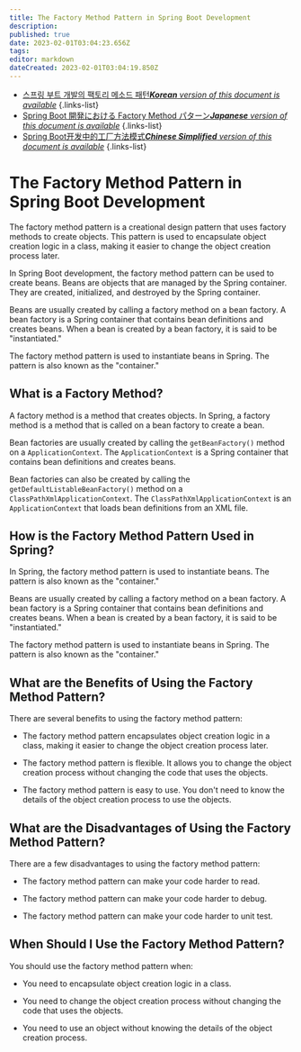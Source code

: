 ```yaml
---
title: The Factory Method Pattern in Spring Boot Development
description: 
published: true
date: 2023-02-01T03:04:23.656Z
tags: 
editor: markdown
dateCreated: 2023-02-01T03:04:19.850Z
---
```


- [스프링 부트 개발의 팩토리 메소드 패턴***Korean** version of this document is available*](/ko/Knowledge-base/Spring-Boot/the-factory-method-pattern-in-spring-boot-development)
{.links-list}
- [Spring Boot 開発における Factory Method パターン***Japanese** version of this document is available*](/ja/Knowledge-base/Spring-Boot/the-factory-method-pattern-in-spring-boot-development)
{.links-list}
- [Spring Boot开发中的工厂方法模式***Chinese Simplified** version of this document is available*](/zh/Knowledge-base/Spring-Boot/the-factory-method-pattern-in-spring-boot-development)
{.links-list}



# The Factory Method Pattern in Spring Boot Development

The factory method pattern is a creational design pattern that uses factory methods to create objects. This pattern is used to encapsulate object creation logic in a class, making it easier to change the object creation process later.

In Spring Boot development, the factory method pattern can be used to create beans. Beans are objects that are managed by the Spring container. They are created, initialized, and destroyed by the Spring container.

Beans are usually created by calling a factory method on a bean factory. A bean factory is a Spring container that contains bean definitions and creates beans. When a bean is created by a bean factory, it is said to be "instantiated."

The factory method pattern is used to instantiate beans in Spring. The pattern is also known as the "container."

## What is a Factory Method?

A factory method is a method that creates objects. In Spring, a factory method is a method that is called on a bean factory to create a bean.

Bean factories are usually created by calling the `getBeanFactory()` method on a `ApplicationContext`. The `ApplicationContext` is a Spring container that contains bean definitions and creates beans.

Bean factories can also be created by calling the `getDefaultListableBeanFactory()` method on a `ClassPathXmlApplicationContext`. The `ClassPathXmlApplicationContext` is an `ApplicationContext` that loads bean definitions from an XML file.

## How is the Factory Method Pattern Used in Spring?

In Spring, the factory method pattern is used to instantiate beans. The pattern is also known as the "container."

Beans are usually created by calling a factory method on a bean factory. A bean factory is a Spring container that contains bean definitions and creates beans. When a bean is created by a bean factory, it is said to be "instantiated."

The factory method pattern is used to instantiate beans in Spring. The pattern is also known as the "container."

## What are the Benefits of Using the Factory Method Pattern?

There are several benefits to using the factory method pattern:

- The factory method pattern encapsulates object creation logic in a class, making it easier to change the object creation process later.

- The factory method pattern is flexible. It allows you to change the object creation process without changing the code that uses the objects.

- The factory method pattern is easy to use. You don't need to know the details of the object creation process to use the objects.

## What are the Disadvantages of Using the Factory Method Pattern?

There are a few disadvantages to using the factory method pattern:

- The factory method pattern can make your code harder to read.

- The factory method pattern can make your code harder to debug.

- The factory method pattern can make your code harder to unit test.

## When Should I Use the Factory Method Pattern?

You should use the factory method pattern when:

- You need to encapsulate object creation logic in a class.

- You need to change the object creation process without changing the code that uses the objects.

- You need to use an object without knowing the details of the object creation process.